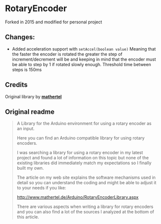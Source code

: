 RotaryEncoder
=============

Forked in 2015 and modified for personal project

## Changes:

* Added acceleration support with `setAccel(boolean value)`
Meaning that the faster the encoder is rotated the greater the step of increment/decrement will be and keeping in mind that the encoder must be able to step by 1 if rotated slowly enough. Threshold time between steps is 150ms


## Credits

Original library by [**mathertel**](https://github.com/mathertel)


## Original readme

>A Library for the Arduino environment for using a rotary encoder as an input.
>
>Here you can find an Arduino compatible library for using rotary encoders.
>
>I was searching a library for using a rotary encoder in my latest project and found a lot of information on this topic but none of the existing libraries did immediately match my expectations so I finally built my own. 
>
>The article on my web site explains the software mechanisms used in detail so you can understand
>the coding and might be able to adjust it to your needs if you like:
>
>http://www.mathertel.de/Arduino/RotaryEncoderLibrary.aspx
>
>
>There are various aspects when writing a library for rotary encoders and you can also find a lot of the sources I analyzed at the bottom of this article. 

